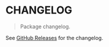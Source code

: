 # CHANGELOG

> Package changelog.

See [GitHub Releases](https://github.com/stdlib-js/strided-base-zmap/releases) for the changelog.